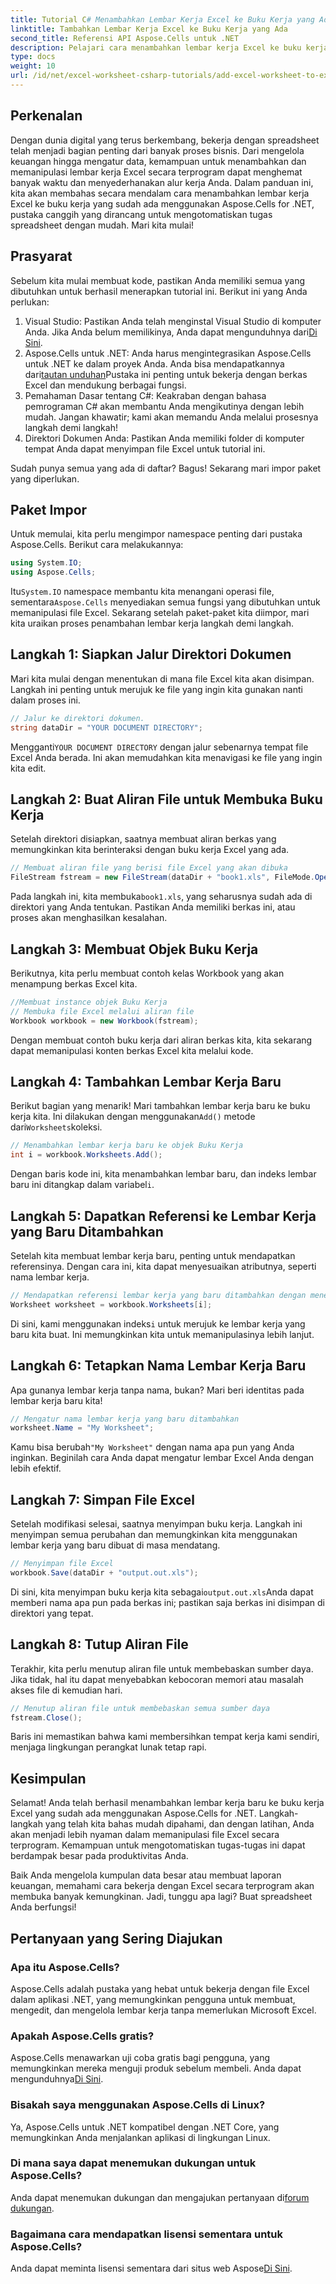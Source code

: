 ```yaml
---
title: Tutorial C# Menambahkan Lembar Kerja Excel ke Buku Kerja yang Ada
linktitle: Tambahkan Lembar Kerja Excel ke Buku Kerja yang Ada
second_title: Referensi API Aspose.Cells untuk .NET
description: Pelajari cara menambahkan lembar kerja Excel ke buku kerja yang ada menggunakan Aspose.Cells untuk .NET dalam tutorial langkah demi langkah terperinci ini.
type: docs
weight: 10
url: /id/net/excel-worksheet-csharp-tutorials/add-excel-worksheet-to-existing-workbook-csharp-tutorial/
---
```

## Perkenalan

Dengan dunia digital yang terus berkembang, bekerja dengan spreadsheet telah menjadi bagian penting dari banyak proses bisnis. Dari mengelola keuangan hingga mengatur data, kemampuan untuk menambahkan dan memanipulasi lembar kerja Excel secara terprogram dapat menghemat banyak waktu dan menyederhanakan alur kerja Anda. Dalam panduan ini, kita akan membahas secara mendalam cara menambahkan lembar kerja Excel ke buku kerja yang sudah ada menggunakan Aspose.Cells for .NET, pustaka canggih yang dirancang untuk mengotomatiskan tugas spreadsheet dengan mudah. Mari kita mulai!

## Prasyarat

Sebelum kita mulai membuat kode, pastikan Anda memiliki semua yang dibutuhkan untuk berhasil menerapkan tutorial ini. Berikut ini yang Anda perlukan:

1.  Visual Studio: Pastikan Anda telah menginstal Visual Studio di komputer Anda. Jika Anda belum memilikinya, Anda dapat mengunduhnya dari[Di Sini](https://visualstudio.microsoft.com/vs/).
2.  Aspose.Cells untuk .NET: Anda harus mengintegrasikan Aspose.Cells untuk .NET ke dalam proyek Anda. Anda bisa mendapatkannya dari[tautan unduhan](https://releases.aspose.com/cells/net/)Pustaka ini penting untuk bekerja dengan berkas Excel dan mendukung berbagai fungsi.
3. Pemahaman Dasar tentang C#: Keakraban dengan bahasa pemrograman C# akan membantu Anda mengikutinya dengan lebih mudah. Jangan khawatir; kami akan memandu Anda melalui prosesnya langkah demi langkah!
4. Direktori Dokumen Anda: Pastikan Anda memiliki folder di komputer tempat Anda dapat menyimpan file Excel untuk tutorial ini. 

Sudah punya semua yang ada di daftar? Bagus! Sekarang mari impor paket yang diperlukan.

## Paket Impor

Untuk memulai, kita perlu mengimpor namespace penting dari pustaka Aspose.Cells. Berikut cara melakukannya:

```csharp
using System.IO;
using Aspose.Cells;
```

 Itu`System.IO` namespace membantu kita menangani operasi file, sementara`Aspose.Cells` menyediakan semua fungsi yang dibutuhkan untuk memanipulasi file Excel. Sekarang setelah paket-paket kita diimpor, mari kita uraikan proses penambahan lembar kerja langkah demi langkah.

## Langkah 1: Siapkan Jalur Direktori Dokumen

Mari kita mulai dengan menentukan di mana file Excel kita akan disimpan. Langkah ini penting untuk merujuk ke file yang ingin kita gunakan nanti dalam proses ini.

```csharp
// Jalur ke direktori dokumen.
string dataDir = "YOUR DOCUMENT DIRECTORY";
```

 Mengganti`YOUR DOCUMENT DIRECTORY` dengan jalur sebenarnya tempat file Excel Anda berada. Ini akan memudahkan kita menavigasi ke file yang ingin kita edit.

## Langkah 2: Buat Aliran File untuk Membuka Buku Kerja

Setelah direktori disiapkan, saatnya membuat aliran berkas yang memungkinkan kita berinteraksi dengan buku kerja Excel yang ada.

```csharp
// Membuat aliran file yang berisi file Excel yang akan dibuka
FileStream fstream = new FileStream(dataDir + "book1.xls", FileMode.Open);
```

 Pada langkah ini, kita membuka`book1.xls`, yang seharusnya sudah ada di direktori yang Anda tentukan. Pastikan Anda memiliki berkas ini, atau proses akan menghasilkan kesalahan.

## Langkah 3: Membuat Objek Buku Kerja

Berikutnya, kita perlu membuat contoh kelas Workbook yang akan menampung berkas Excel kita.

```csharp
//Membuat instance objek Buku Kerja
// Membuka file Excel melalui aliran file
Workbook workbook = new Workbook(fstream);
```

Dengan membuat contoh buku kerja dari aliran berkas kita, kita sekarang dapat memanipulasi konten berkas Excel kita melalui kode.

## Langkah 4: Tambahkan Lembar Kerja Baru

Berikut bagian yang menarik! Mari tambahkan lembar kerja baru ke buku kerja kita. Ini dilakukan dengan menggunakan`Add()` metode dari`Worksheets`koleksi.

```csharp
// Menambahkan lembar kerja baru ke objek Buku Kerja
int i = workbook.Worksheets.Add();
```

 Dengan baris kode ini, kita menambahkan lembar baru, dan indeks lembar baru ini ditangkap dalam variabel`i`.

## Langkah 5: Dapatkan Referensi ke Lembar Kerja yang Baru Ditambahkan

Setelah kita membuat lembar kerja baru, penting untuk mendapatkan referensinya. Dengan cara ini, kita dapat menyesuaikan atributnya, seperti nama lembar kerja.

```csharp
// Mendapatkan referensi lembar kerja yang baru ditambahkan dengan meneruskan indeks lembar kerjanya
Worksheet worksheet = workbook.Worksheets[i];
```

 Di sini, kami menggunakan indeks`i` untuk merujuk ke lembar kerja yang baru kita buat. Ini memungkinkan kita untuk memanipulasinya lebih lanjut.

## Langkah 6: Tetapkan Nama Lembar Kerja Baru

Apa gunanya lembar kerja tanpa nama, bukan? Mari beri identitas pada lembar kerja baru kita!

```csharp
// Mengatur nama lembar kerja yang baru ditambahkan
worksheet.Name = "My Worksheet";
```

 Kamu bisa berubah`"My Worksheet"` dengan nama apa pun yang Anda inginkan. Beginilah cara Anda dapat mengatur lembar Excel Anda dengan lebih efektif.

## Langkah 7: Simpan File Excel

Setelah modifikasi selesai, saatnya menyimpan buku kerja. Langkah ini menyimpan semua perubahan dan memungkinkan kita menggunakan lembar kerja yang baru dibuat di masa mendatang.

```csharp
// Menyimpan file Excel
workbook.Save(dataDir + "output.out.xls");
```

 Di sini, kita menyimpan buku kerja kita sebagai`output.out.xls`Anda dapat memberi nama apa pun pada berkas ini; pastikan saja berkas ini disimpan di direktori yang tepat.

## Langkah 8: Tutup Aliran File

Terakhir, kita perlu menutup aliran file untuk membebaskan sumber daya. Jika tidak, hal itu dapat menyebabkan kebocoran memori atau masalah akses file di kemudian hari.

```csharp
// Menutup aliran file untuk membebaskan semua sumber daya
fstream.Close();
```

Baris ini memastikan bahwa kami membersihkan tempat kerja kami sendiri, menjaga lingkungan perangkat lunak tetap rapi.

## Kesimpulan

Selamat! Anda telah berhasil menambahkan lembar kerja baru ke buku kerja Excel yang sudah ada menggunakan Aspose.Cells for .NET. Langkah-langkah yang telah kita bahas mudah dipahami, dan dengan latihan, Anda akan menjadi lebih nyaman dalam memanipulasi file Excel secara terprogram. Kemampuan untuk mengotomatiskan tugas-tugas ini dapat berdampak besar pada produktivitas Anda.

Baik Anda mengelola kumpulan data besar atau membuat laporan keuangan, memahami cara bekerja dengan Excel secara terprogram akan membuka banyak kemungkinan. Jadi, tunggu apa lagi? Buat spreadsheet Anda berfungsi!

## Pertanyaan yang Sering Diajukan

### Apa itu Aspose.Cells?
Aspose.Cells adalah pustaka yang hebat untuk bekerja dengan file Excel dalam aplikasi .NET, yang memungkinkan pengguna untuk membuat, mengedit, dan mengelola lembar kerja tanpa memerlukan Microsoft Excel.

### Apakah Aspose.Cells gratis?
 Aspose.Cells menawarkan uji coba gratis bagi pengguna, yang memungkinkan mereka menguji produk sebelum membeli. Anda dapat mengunduhnya[Di Sini](https://releases.aspose.com/cells/net/).

### Bisakah saya menggunakan Aspose.Cells di Linux?
Ya, Aspose.Cells untuk .NET kompatibel dengan .NET Core, yang memungkinkan Anda menjalankan aplikasi di lingkungan Linux.

### Di mana saya dapat menemukan dukungan untuk Aspose.Cells?
 Anda dapat menemukan dukungan dan mengajukan pertanyaan di[forum dukungan](https://forum.aspose.com/c/cells/9).

### Bagaimana cara mendapatkan lisensi sementara untuk Aspose.Cells?
 Anda dapat meminta lisensi sementara dari situs web Aspose[Di Sini](https://purchase.aspose.com/temporary-license/).